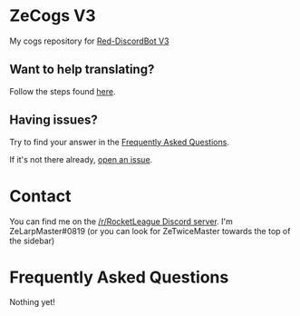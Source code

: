 # ZeCogs V3
My cogs repository for [Red-DiscordBot V3](https://github.com/Cog-Creators/Red-DiscordBot/tree/V3/master)

## Want to help translating?
Follow the steps found [here](TRANSLATING.md).

## Having issues?
Try to find your answer in the [Frequently Asked Questions](#frequently-asked-questions).

If it's not there already, [open an issue](../../issues).

# Contact
You can find me on the [/r/RocketLeague Discord server](https://discord.gg/rocketleague).
I'm ZeLarpMaster#0819 (or you can look for ZeTwiceMaster towards the top of the sidebar)

# Frequently Asked Questions
Nothing yet!
